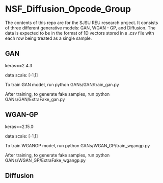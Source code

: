 # NSF_Diffusion_Opcode_Group

The contents of this repo are for the SJSU REU research project. It consists of three different generative models: GAN, WGAN - GP, and Diffusion.
The data is expected to be in the format of 1D vectors stored in a .csv file with each row being treated as a single sample. 


## GAN
keras==2.4.3

data scale: [-1,1]

To train GAN model, run python GANs/GAN/train_gan.py

After training, to generate fake samples, run python GANs/GAN/ExtraFake_gan.py

## WGAN-GP
keras==2.15.0

data scale: [-1,1]

To train WGANGP model, run python GANs/WGAN_GP/train_wgangp.py

After training, to generate fake samples, run python GANs/WGAN_GP/ExtraFake_wgangp.py


## Diffusion

